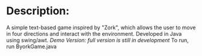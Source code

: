 <h1>Description:</h1>

A simple text-based game inspired by "Zork", which allows the user to move in four directions and interact with the environment.  Developed in Java using swing/awt. 
*Demo Version: full version is still in development*
To run, run ByorkGame.java

